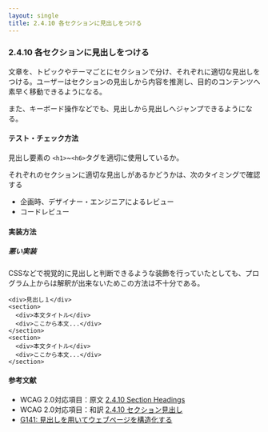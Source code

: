 ```yaml
---
layout: single
title: 2.4.10 各セクションに見出しをつける
---
```


### 2.4.10 各セクションに見出しをつける

文章を、トピックやテーマごとにセクションで分け、それぞれに適切な見出しをつける。ユーザーはセクションの見出しから内容を推測し、目的のコンテンツへ素早く移動できるようになる。

また、キーボード操作などでも、見出しから見出しへジャンプできるようになる。

#### テスト・チェック方法

見出し要素の `<h1>`~`<h6>`タグを適切に使用しているか。

それぞれのセクションに適切な見出しがあるかどうかは、次のタイミングで確認する

- 企画時、デザイナー・エンジニアによるレビュー
- コードレビュー

#### 実装方法

##### 悪い実装

CSSなどで視覚的に見出しと判断できるような装飾を行っていたとしても、プログラム上からは解釈が出来ないためこの方法は不十分である。

```
<div>見出し１</div>
<section>
  <div>本文タイトル</div>
  <div>ここから本文...</div>
</section>
<section>
  <div>本文タイトル</div>
  <div>ここから本文...</div>
</section>
```

#### 参考文献

- WCAG 2.0対応項目：原文 [2.4.10 Section Headings](https://www.w3.org/TR/UNDERSTANDING-WCAG20/navigation-mechanisms-headings.html)
- WCAG 2.0対応項目：和訳 [2.4.10 セクション見出し](https://waic.jp/docs/UNDERSTANDING-WCAG20/navigation-mechanisms-headings.html)
- [G141: 見出しを用いてウェブページを構造化する](https://waic.jp/docs/WCAG-TECHS/G141.html)
